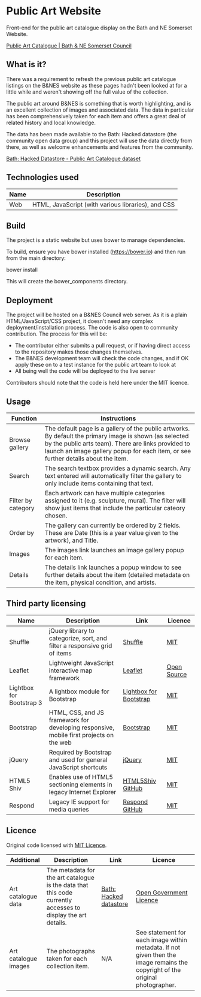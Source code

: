 # Public Art Website
Front-end for the public art catalogue display on the Bath and NE Somerset Website.

[Public Art Catalogue | Bath & NE Somerset Council](http://www.bathnes.gov.uk/publicartcatalogue)

## What is it?

There was a requirement to refresh the previous public art catalogue listings on the B&NES website as these pages hadn't been looked at for a little while and weren't showing off the full value of the collection.

The public art around B&NES is something that is worth highlighting, and is an excellent collection of images and associated data.  The data in particular has been comprehensively taken for each item and offers a great deal of related history and local knowledge.

The data has been made available to the Bath: Hacked datastore (the community open data group) and this project will use the data directly from there, as well as welcome enhancements and features from the community.

[Bath: Hacked Datastore - Public Art Catalogue dataset](https://data.bathhacked.org/Heritage/Public-Art-Catalogue/uau9-ufy3)

## Technologies used

| Name | Description |
| ---- | ----------- |
| Web | HTML, JavaScript (with various libraries), and CSS |

## Build

The project is a static website but uses bower to manage dependencies.

To build, ensure you have bower installed (https://bower.io) and then run from the main directory:

bower install

This will create the bower_components directory.

## Deployment

The project will be hosted on a B&NES Council web server. As it is a plain HTML/JavaScript/CSS project, it doesn't need any complex deployment/installation process.  The code is also open to community contribution.  The process for this will be:

- The contributor either submits a pull request, or if having direct access to the repository makes those changes themselves.
- The B&NES development team will check the code changes, and if OK apply these on to a test instance for the public art team to look at
- All being well the code will be deployed to the live server

Contributors should note that the code is held here under the MIT licence.

## Usage

| Function | Instructions |
| -------- | ------------ |
| Browse gallery | The default page is a gallery of the public artworks.  By default the primary image is shown (as selected by the public arts team). There are links provided to launch an image gallery popup for each item, or see further details about the item. |
| Search | The search textbox provides a dynamic search.  Any text entered will automatically filter the gallery to only include items containing that text. |
| Filter by category | Each artwork can have multiple categories assigned to it (e.g. sculpture, mural).  The filter will show just items that include the particular cateory chosen. |
| Order by | The gallery can currently be ordered by 2 fields.  These are Date (this is a year value given to the artwork), and Title. |
| Images | The images link launches an image gallery popup for each item. |
| Details | The details link launches a popup window to see further details about the item (detailed metadata on the item, physical condition, and artists. |

## Third party licensing

| Name | Description | Link | Licence |
| ---- | ----------- | ---- | ------- |
| Shuffle | jQuery library to categorize, sort, and filter a responsive grid of items | [Shuffle](http://vestride.github.io/Shuffle/) | [MIT](https://github.com/Vestride/Shuffle/blob/master/LICENSE) |
| Leaflet | Lightweight JavaScript interactive map framework | [Leaflet](http://leafletjs.com/) | [Open Source](https://github.com/Leaflet/Leaflet/blob/master/LICENSE) |
| Lightbox for Bootstrap 3 | A lightbox module for Bootstrap | [Lightbox for Bootstrap](http://ashleydw.github.io/lightbox/) | [MIT](https://github.com/ashleydw/lightbox/blob/master/LICENSE) |
| Bootstrap | HTML, CSS, and JS framework for developing responsive, mobile first projects on the web | [Bootstrap](http://getbootstrap.com/) | [MIT](https://github.com/twbs/bootstrap/blob/master/LICENSE) |
| jQuery | Required by Bootstrap and used for general JavaScript shortcuts | [jQuery](https://jquery.com/) | [MIT](https://github.com/twbs/bootstrap/blob/master/LICENSE) |
| HTML5 Shiv | Enables use of HTML5 sectioning elements in legacy Internet Explorer | [HTML5Shiv GitHub](https://github.com/aFarkas/html5shiv) | [MIT](https://github.com/aFarkas/html5shiv/blob/master/MIT%20and%20GPL2%20licenses.md)
| Respond | Legacy IE support for media queries | [Respond GitHub](https://github.com/scottjehl/Respond/) | [MIT](https://github.com/scottjehl/Respond/blob/master/LICENSE-MIT) |

## Licence

Original code licensed with [MIT Licence](Licence.txt).

| Additional | Description | Link | Licence |
| ---------- | ----------- | ---- | ------- |
| Art catalogue data | The metadata for the art catalogue is the data that this code currently accesses to display the art details. | [Bath: Hacked datastore](https://data.bathhacked.org/Heritage/Public-Art-Catalogue/uau9-ufy3) | [Open Government Licence](http://www.nationalarchives.gov.uk/doc/open-government-licence/version/3/) |
| Art catalogue images | The photographs taken for each collection item. | N/A | See statement for each image within metadata.  If not given then the image remains the copyright of the original photographer. |